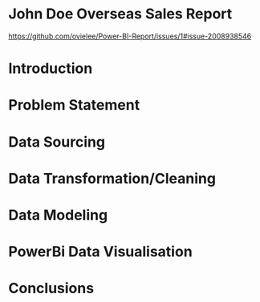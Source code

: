# John Doe Overseas Sales Report
https://github.com/ovielee/Power-BI-Report/issues/1#issue-2008938546

# Introduction


# Problem Statement


# Data Sourcing


# Data Transformation/Cleaning



# Data Modeling



# PowerBi Data Visualisation



# Conclusions 
